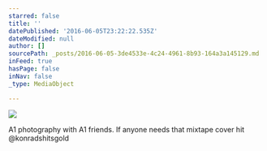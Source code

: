 ```yaml
---
starred: false
title: ''
datePublished: '2016-06-05T23:22:22.535Z'
dateModified: null
author: []
sourcePath: _posts/2016-06-05-3de4533e-4c24-4961-8b93-164a3a145129.md
inFeed: true
hasPage: false
inNav: false
_type: MediaObject

---
```

![](https://the-grid-user-content.s3-us-west-2.amazonaws.com/3cdef07a-000d-4b43-80e7-ea5d3deb1956.jpg)

A1 photography with A1 friends. If anyone needs that mixtape cover hit @konradshitsgold